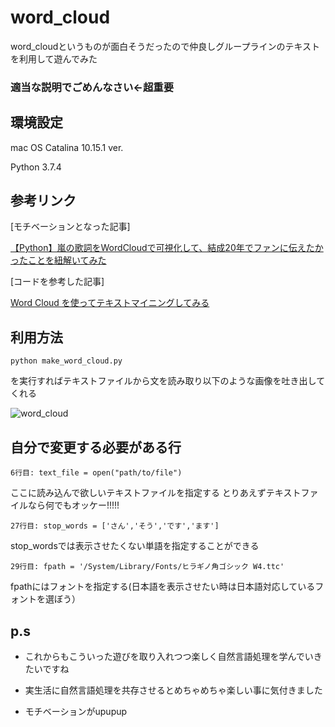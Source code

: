 # word_cloud
word_cloudというものが面白そうだったので仲良しグループラインのテキストを利用して遊んでみた

### 適当な説明でごめんなさい←超重要

## 環境設定
mac OS Catalina 10.15.1 ver.

Python 3.7.4

## 参考リンク
[モチベーションとなった記事]

[【Python】嵐の歌詞をWordCloudで可視化して、結成20年でファンに伝えたかったことを紐解いてみた](https://qiita.com/yuuuusuke1997/items/122ca7597c909e73aad5)

[コードを参考した記事]

[Word Cloud を使ってテキストマイニングしてみる](http://cedro3.com/ai/word-cloud/)

## 利用方法
```
python make_word_cloud.py
```
を実行すればテキストファイルから文を読み取り以下のような画像を吐き出してくれる


![word_cloud](https://encrypted-tbn0.gstatic.com/images?q=tbn%3AANd9GcQrsLqxSrxhys6EQ0FDDKPo1q_K4CpPn4Irep8T5rngVZhbVfTk "サンプル")
## 自分で変更する必要がある行
```
6行目: text_file = open("path/to/file")
```
ここに読み込んで欲しいテキストファイルを指定する
とりあえずテキストファイルなら何でもオッケー!!!!!

```
27行目: stop_words = ['さん','そう','です','ます']
```
stop_wordsでは表示させたくない単語を指定することができる

```
29行目: fpath = '/System/Library/Fonts/ヒラギノ角ゴシック W4.ttc'
```
fpathにはフォントを指定する(日本語を表示させたい時は日本語対応しているフォントを選ぼう）

## p.s
* これからもこういった遊びを取り入れつつ楽しく自然言語処理を学んでいきたいですね

* 実生活に自然言語処理を共存させるとめちゃめちゃ楽しい事に気付きました

* モチベーションがupupup





